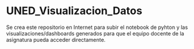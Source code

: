 # UNED_Visualizacion_Datos
Se crea este repositorio en Internet para subir el notebook de pyhton y las visualizaciones/dashboards generados para que el equipo
docente de la asignatura pueda acceder directamente.
